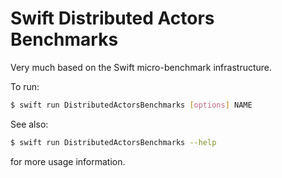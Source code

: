 # Swift Distributed Actors Benchmarks

Very much based on the Swift micro-benchmark infrastructure.

To run:

```bash
$ swift run DistributedActorsBenchmarks [options] NAME
```

See also:

```bash
$ swift run DistributedActorsBenchmarks --help
```

for more usage information.
